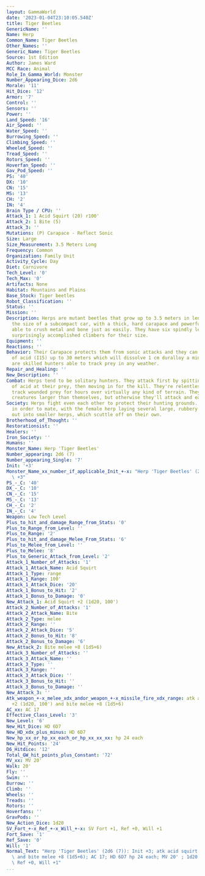 ```yaml
---
layout: GammaWorld
date: '2023-01-04T23:10:05.540Z'
title: Tiger Beetles
GenericName: ''
Name: Herp
Common_Name: Tiger Beetles
Other_Names: ''
Generic_Name: Tiger Beetles
Source: 1st Edition
Author: James Ward
MCC Race: Animal
Role_In_Gamma_World: Monster
Number_Appearing_Dice: 2d6
Morale: '11'
Hit_Dice: '12'
Armor: '7'
Control: ''
Sensors: ''
Power: ''
Land_Speed: '16'
Air_Speed: ''
Water_Speed: ''
Burrowing_Speed: ''
Climbing_Speed: ''
Wheeled_Speed: ''
Tread_Speed: ''
Rotors_Speed: ''
Hoverfan_Speed: ''
Gav_Pod_Speed: ''
PS: '40'
DX: '10'
CN: '15'
MS: '13'
CH: '2'
IN: '4'
Brain Type / CPU: ''
Attack_1: 1 Acid Squirt (20) r100'
Attack_2: 1 Bite (5)
Attack_3: ''
Mutations: (P) Carapace - Reflect Sonic
Size: Large
Size_Measurement: 3.5 Meters Long
Frequency: Common
Organization: Family Unit
Activity_Cycle: Day
Diet: Carnivore
Tech_Level: '0'
Tech_Max: '0'
Artifacts: None
Habitat: Mountains and Plains
Base_Stock: Tiger beetles
Robot_Classification: ''
Status: ''
Mission: ''
Description: Herps are mutant beetles that grow up to 3.5 meters in length, about
  the size of a subcompact car, with a thick, hard carapace and powerful mandibles
  able to crush metal and bone just as easily. They have six spindly legs and they're
  surprisingly accomplished climbers for their size.
Equipment: ''
Reactions: ''
Behavior: Their Carapace protects them from sonic attacks and they can squirt a stream
  of acid (I15) up to 30 meters which will dissolve 1 cm duralloy a minute.  They
  are skilled hunters able to track prey in any weather.
Repair_and_Healing: ''
New_Description: ''
Combat: Herps tend to be solitary hunters. They attack first by spitting a stream
  of acid at their prey, then moving in for the kill. They're relentless, and can
  track wounded prey for hours over virtually any kind of terrain. They tend to avoid
  creatures larger than themselves, but otherwise they'll attack and eat almost anything.
Society: Herps fight even each other to protect their hunting grounds. They only cooperate
  in order to mate, with the female herp laying several large, rubbery eggs that hatch
  out into smaller herps, which scuttle off on their own.
Brotherhood_of_Thought: ''
Restorationsist: ''
Healers: ''
Iron_Society: ''
Humans: ''
Monster_Name: Herp 'Tiger Beetles'
Number_appearing: 2d6 (7)
Number_appearing_Single: '7'
Init: '+3'
Monster_Name_xx_number_if_applicable_Init_+-x: "Herp 'Tiger Beetles' (2d6 (7)): Init\
  \ +3"
PS_-_C: '40'
DX_-_C: '10'
CN_-_C: '15'
MS_-_C: '13'
CH_-_C: '2'
IN_-_C: '4'
Weapon: Low Tech Level
Plus_to_hit_and_damage_Range_from_Stats: '0'
Plus_to_Range_from_Level: ''
Plus_to_Range: '2'
Plus_to_hit_and_damage_Melee_From_Stats: '6'
Plus_to_Melee_from_Level: ''
Plus_to_Melee: '8'
Plus_to_Generic_Attack_from_Level: '2'
Attack_1_Number_of_Attacks: '1'
Attack_1_Attack_Name: Acid Squirt
Attack_1_Type: range
Attack_1_Range: 100'
Attack_1_Attack_Dice: '20'
Attack_1_Bonus_to_Hit: '2'
Attack_1_Bonus_to_Damage: '0'
New_Attack_1: Acid Squirt +2 (1d20, 100')
Attack_2_Number_of_Attacks: '1'
Attack_2_Attack_Name: Bite
Attack_2_Type: melee
Attack_2_Range: ''
Attack_2_Attack_Dice: '5'
Attack_2_Bonus_to_Hit: '8'
Attack_2_Bonus_to_Damage: '6'
New_Attack_2: Bite melee +8 (1d5+6)
Attack_3_Number_of_Attacks: ''
Attack_3_Attack_Name: ''
Attack_3_Type: ''
Attack_3_Range: ''
Attack_3_Attack_Dice: ''
Attack_3_Bonus_to_Hit: ''
Attack_3_Bonus_to_Damage: ''
New_Attack_3: ''
Atk_weapon_+-x_melee_xdx_andor_weapon_+-x_missile_fire_xdx_range: atk acid squirt
  +2 (1d20, 100') and bite melee +8 (1d5+6)
AC_xx: AC 17
Effective_Class_Level: '3'
New_Level: '6'
New_Hit_Dice: HD 6D7
New_HD_xdx_plus_minus: HD 6D7
New_hp_xx_or_hp_xx_each_or_hp_xx_xx_xx: hp 24 each
New_Hit_Points: '24'
D6_Hitdice: '12'
Total_GW_hit_points_plus_Constant: '72'
MV_xx: MV 20'
Walk: 20'
Fly: ''
Swim: ''
Burrow: ''
Climb: ''
Wheels: ''
Treads: ''
Rotors: ''
Hoverfans: ''
GravPods: ''
New_Action_Dice: 1d20
SV_Fort_+-x_Ref_+-x_Will_+-x: SV Fort +1, Ref +0, Will +1
Fort_Save: '1'
Ref_Save: '0'
Will: '1'
Normal_Text: "Herp 'Tiger Beetles' (2d6 (7)): Init +3; atk acid squirt +2 (1d20, 100')\
  \ and bite melee +8 (1d5+6); AC 17; HD 6D7 hp 24 each; MV 20' ; 1d20; SV Fort +1,\
  \ Ref +0, Will +1"
...
```


